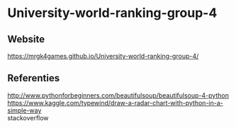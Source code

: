 # University-world-ranking-group-4
## Website
https://mrgk4games.github.io/University-world-ranking-group-4/


## Referenties
http://www.pythonforbeginners.com/beautifulsoup/beautifulsoup-4-python <br>
https://www.kaggle.com/typewind/draw-a-radar-chart-with-python-in-a-simple-way <br>
stackoverflow
